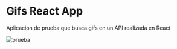 # Gifs React App

Aplicacion de prueba que busca gifs en un API realizada en React

![prueba](https://user-images.githubusercontent.com/38383906/112570987-16707d80-8db5-11eb-9677-583a4d667873.png)
